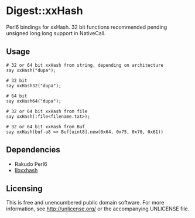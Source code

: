 Digest::xxHash
==============

Perl6 bindings for xxHash. 32 bit functions recommended pending unsigned
long long support in NativeCall.


Usage
-----

```perl6
# 32 or 64 bit xxHash from string, depending on architecture
say xxHash("dupa");

# 32 bit
say xxHash32("dupa");

# 64 bit
say xxHash64("dupa");

# 32 or 64 bit xxHash from file
say xxHash(:file<filename.txt>);

# 32 or 64 bit xxHash from Buf
say xxHash(buf-u8 => Buf[uint8].new(0x64, 0x75, 0x70, 0x61))
```


Dependencies
------------

- Rakudo Perl6
- [libxxhash](https://aur.archlinux.org/packages/libxxhash)


Licensing
---------

This is free and unencumbered public domain software. For more
information, see http://unlicense.org/ or the accompanying UNLICENSE file.
